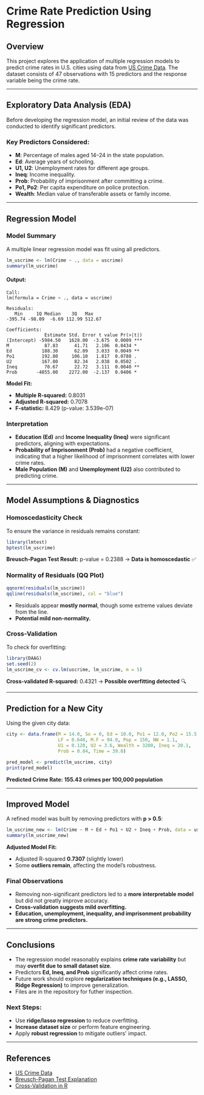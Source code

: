 # Crime Rate Prediction Using Regression

## Overview
This project explores the application of multiple regression models to predict crime rates in U.S. cities using data from [US Crime Data](http://www.statsci.org/data/general/uscrime.html). The dataset consists of 47 observations with 15 predictors and the response variable being the crime rate.

---

## Exploratory Data Analysis (EDA)
Before developing the regression model, an initial review of the data was conducted to identify significant predictors.

### Key Predictors Considered:
- **M**: Percentage of males aged 14–24 in the state population.
- **Ed**: Average years of schooling.
- **U1, U2**: Unemployment rates for different age groups.
- **Ineq**: Income inequality.
- **Prob**: Probability of imprisonment after committing a crime.
- **Po1, Po2**: Per capita expenditure on police protection.
- **Wealth**: Median value of transferable assets or family income.

---

## Regression Model
### Model Summary
A multiple linear regression model was fit using all predictors.
```r
lm_uscrime <- lm(Crime ~ ., data = uscrime)
summary(lm_uscrime)
```
#### Output:
```
Call:
lm(formula = Crime ~ ., data = uscrime)

Residuals:
   Min     1Q Median    3Q   Max
-395.74 -98.09  -6.69 112.99 512.67

Coefficients:
              Estimate Std. Error t value Pr(>|t|)
(Intercept) -5984.50   1628.00  -3.675  0.0009 ***
M             87.83      41.71   2.106  0.0434 *
Ed           188.30      62.09   3.033  0.0049 **
Po1          192.80     106.10   1.817  0.0788 .
U2           167.80      82.34   2.038  0.0502 .
Ineq          70.67      22.72   3.111  0.0040 **
Prob       -4855.00    2272.00  -2.137  0.0406 *
```
**Model Fit:**
- **Multiple R-squared:** 0.8031
- **Adjusted R-squared:** 0.7078
- **F-statistic:** 8.429 (p-value: 3.539e-07)

### Interpretation
- **Education (Ed)** and **Income Inequality (Ineq)** were significant predictors, aligning with expectations.
- **Probability of Imprisonment (Prob)** had a negative coefficient, indicating that a higher likelihood of imprisonment correlates with lower crime rates.
- **Male Population (M)** and **Unemployment (U2)** also contributed to predicting crime.

---

## Model Assumptions & Diagnostics
### **Homoscedasticity Check**
To ensure the variance in residuals remains constant:
```r
library(lmtest)
bptest(lm_uscrime)
```
**Breusch-Pagan Test Result:** p-value = 0.2388 → **Data is homoscedastic** ✅

### **Normality of Residuals (QQ Plot)**
```r
qqnorm(residuals(lm_uscrime))
qqline(residuals(lm_uscrime), col = "blue")
```
- Residuals appear **mostly normal**, though some extreme values deviate from the line.
- **Potential mild non-normality.**

### **Cross-Validation**
To check for overfitting:
```r
library(DAAG)
set.seed(2)
lm_uscrime_cv <- cv.lm(uscrime, lm_uscrime, m = 5)
```
**Cross-validated R-squared:** 0.4321 → **Possible overfitting detected** 🔍

---

## Prediction for a New City
Using the given city data:
```r
city <- data.frame(M = 14.0, So = 0, Ed = 10.0, Po1 = 12.0, Po2 = 15.5,
                   LF = 0.640, M.F = 94.0, Pop = 150, NW = 1.1, 
                   U1 = 0.120, U2 = 3.6, Wealth = 3200, Ineq = 20.1,
                   Prob = 0.04, Time = 39.0)

pred_model <- predict(lm_uscrime, city)
print(pred_model)
```
**Predicted Crime Rate:** **155.43 crimes per 100,000 population**

---

## Improved Model
A refined model was built by removing predictors with **p > 0.5**:
```r
lm_uscrime_new <- lm(Crime ~ M + Ed + Po1 + U2 + Ineq + Prob, data = uscrime)
summary(lm_uscrime_new)
```
**Adjusted Model Fit:**
- Adjusted R-squared **0.7307** (slightly lower)
- Some **outliers remain**, affecting the model’s robustness.

### **Final Observations**
- Removing non-significant predictors led to a **more interpretable model** but did not greatly improve accuracy.
- **Cross-validation suggests mild overfitting.**
- **Education, unemployment, inequality, and imprisonment probability are strong crime predictors.**

---

## Conclusions
- The regression model reasonably explains **crime rate variability** but may **overfit due to small dataset size**.
- Predictors **Ed, Ineq, and Prob** significantly affect crime rates.
- Future work should explore **regularization techniques (e.g., LASSO, Ridge Regression)** to improve generalization.
- Files are in the repository for futher inspection.

### **Next Steps:**
- Use **ridge/lasso regression** to reduce overfitting.
- **Increase dataset size** or perform feature engineering.
- Apply **robust regression** to mitigate outliers' impact.

---

## References
- [US Crime Data](http://www.statsci.org/data/general/uscrime.html)
- [Breusch-Pagan Test Explanation](https://boostedml.com/2019/03/linear-regression-plots-scale-location-plot.html)
- [Cross-Validation in R](https://stats.stackexchange.com/questions/58141/interpreting-plot-lm)
